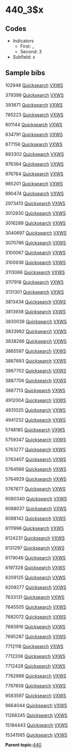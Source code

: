 # 440\_3$x

## Codes

-   Indicators
    -   First: \_
    -   Second: 3
-   Subfield: x

## Sample bibs

102948 [Quicksearch](https://search.library.yale.edu/catalog/102948) [VXWS](http://prodorbis.library.yale.edu:7014/vxws/GetHoldingsService?bibId=102948)

379398 [Quicksearch](https://search.library.yale.edu/catalog/379398) [VXWS](http://prodorbis.library.yale.edu:7014/vxws/GetHoldingsService?bibId=379398)

393671 [Quicksearch](https://search.library.yale.edu/catalog/393671) [VXWS](http://prodorbis.library.yale.edu:7014/vxws/GetHoldingsService?bibId=393671)

785223 [Quicksearch](https://search.library.yale.edu/catalog/785223) [VXWS](http://prodorbis.library.yale.edu:7014/vxws/GetHoldingsService?bibId=785223)

801144 [Quicksearch](https://search.library.yale.edu/catalog/801144) [VXWS](http://prodorbis.library.yale.edu:7014/vxws/GetHoldingsService?bibId=801144)

834791 [Quicksearch](https://search.library.yale.edu/catalog/834791) [VXWS](http://prodorbis.library.yale.edu:7014/vxws/GetHoldingsService?bibId=834791)

877156 [Quicksearch](https://search.library.yale.edu/catalog/877156) [VXWS](http://prodorbis.library.yale.edu:7014/vxws/GetHoldingsService?bibId=877156)

893302 [Quicksearch](https://search.library.yale.edu/catalog/893302) [VXWS](http://prodorbis.library.yale.edu:7014/vxws/GetHoldingsService?bibId=893302)

976364 [Quicksearch](https://search.library.yale.edu/catalog/976364) [VXWS](http://prodorbis.library.yale.edu:7014/vxws/GetHoldingsService?bibId=976364)

976764 [Quicksearch](https://search.library.yale.edu/catalog/976764) [VXWS](http://prodorbis.library.yale.edu:7014/vxws/GetHoldingsService?bibId=976764)

985201 [Quicksearch](https://search.library.yale.edu/catalog/985201) [VXWS](http://prodorbis.library.yale.edu:7014/vxws/GetHoldingsService?bibId=985201)

990474 [Quicksearch](https://search.library.yale.edu/catalog/990474) [VXWS](http://prodorbis.library.yale.edu:7014/vxws/GetHoldingsService?bibId=990474)

2973413 [Quicksearch](https://search.library.yale.edu/catalog/2973413) [VXWS](http://prodorbis.library.yale.edu:7014/vxws/GetHoldingsService?bibId=2973413)

3012830 [Quicksearch](https://search.library.yale.edu/catalog/3012830) [VXWS](http://prodorbis.library.yale.edu:7014/vxws/GetHoldingsService?bibId=3012830)

3016289 [Quicksearch](https://search.library.yale.edu/catalog/3016289) [VXWS](http://prodorbis.library.yale.edu:7014/vxws/GetHoldingsService?bibId=3016289)

3040697 [Quicksearch](https://search.library.yale.edu/catalog/3040697) [VXWS](http://prodorbis.library.yale.edu:7014/vxws/GetHoldingsService?bibId=3040697)

3070786 [Quicksearch](https://search.library.yale.edu/catalog/3070786) [VXWS](http://prodorbis.library.yale.edu:7014/vxws/GetHoldingsService?bibId=3070786)

3100067 [Quicksearch](https://search.library.yale.edu/catalog/3100067) [VXWS](http://prodorbis.library.yale.edu:7014/vxws/GetHoldingsService?bibId=3100067)

3100938 [Quicksearch](https://search.library.yale.edu/catalog/3100938) [VXWS](http://prodorbis.library.yale.edu:7014/vxws/GetHoldingsService?bibId=3100938)

3113066 [Quicksearch](https://search.library.yale.edu/catalog/3113066) [VXWS](http://prodorbis.library.yale.edu:7014/vxws/GetHoldingsService?bibId=3113066)

3117918 [Quicksearch](https://search.library.yale.edu/catalog/3117918) [VXWS](http://prodorbis.library.yale.edu:7014/vxws/GetHoldingsService?bibId=3117918)

3131301 [Quicksearch](https://search.library.yale.edu/catalog/3131301) [VXWS](http://prodorbis.library.yale.edu:7014/vxws/GetHoldingsService?bibId=3131301)

3813434 [Quicksearch](https://search.library.yale.edu/catalog/3813434) [VXWS](http://prodorbis.library.yale.edu:7014/vxws/GetHoldingsService?bibId=3813434)

3813938 [Quicksearch](https://search.library.yale.edu/catalog/3813938) [VXWS](http://prodorbis.library.yale.edu:7014/vxws/GetHoldingsService?bibId=3813938)

3830038 [Quicksearch](https://search.library.yale.edu/catalog/3830038) [VXWS](http://prodorbis.library.yale.edu:7014/vxws/GetHoldingsService?bibId=3830038)

3833982 [Quicksearch](https://search.library.yale.edu/catalog/3833982) [VXWS](http://prodorbis.library.yale.edu:7014/vxws/GetHoldingsService?bibId=3833982)

3838266 [Quicksearch](https://search.library.yale.edu/catalog/3838266) [VXWS](http://prodorbis.library.yale.edu:7014/vxws/GetHoldingsService?bibId=3838266)

3885597 [Quicksearch](https://search.library.yale.edu/catalog/3885597) [VXWS](http://prodorbis.library.yale.edu:7014/vxws/GetHoldingsService?bibId=3885597)

3887693 [Quicksearch](https://search.library.yale.edu/catalog/3887693) [VXWS](http://prodorbis.library.yale.edu:7014/vxws/GetHoldingsService?bibId=3887693)

3887702 [Quicksearch](https://search.library.yale.edu/catalog/3887702) [VXWS](http://prodorbis.library.yale.edu:7014/vxws/GetHoldingsService?bibId=3887702)

3887706 [Quicksearch](https://search.library.yale.edu/catalog/3887706) [VXWS](http://prodorbis.library.yale.edu:7014/vxws/GetHoldingsService?bibId=3887706)

3887713 [Quicksearch](https://search.library.yale.edu/catalog/3887713) [VXWS](http://prodorbis.library.yale.edu:7014/vxws/GetHoldingsService?bibId=3887713)

4912004 [Quicksearch](https://search.library.yale.edu/catalog/4912004) [VXWS](http://prodorbis.library.yale.edu:7014/vxws/GetHoldingsService?bibId=4912004)

4931025 [Quicksearch](https://search.library.yale.edu/catalog/4931025) [VXWS](http://prodorbis.library.yale.edu:7014/vxws/GetHoldingsService?bibId=4931025)

4941232 [Quicksearch](https://search.library.yale.edu/catalog/4941232) [VXWS](http://prodorbis.library.yale.edu:7014/vxws/GetHoldingsService?bibId=4941232)

5748185 [Quicksearch](https://search.library.yale.edu/catalog/5748185) [VXWS](http://prodorbis.library.yale.edu:7014/vxws/GetHoldingsService?bibId=5748185)

5759347 [Quicksearch](https://search.library.yale.edu/catalog/5759347) [VXWS](http://prodorbis.library.yale.edu:7014/vxws/GetHoldingsService?bibId=5759347)

5763277 [Quicksearch](https://search.library.yale.edu/catalog/5763277) [VXWS](http://prodorbis.library.yale.edu:7014/vxws/GetHoldingsService?bibId=5763277)

5763407 [Quicksearch](https://search.library.yale.edu/catalog/5763407) [VXWS](http://prodorbis.library.yale.edu:7014/vxws/GetHoldingsService?bibId=5763407)

5764566 [Quicksearch](https://search.library.yale.edu/catalog/5764566) [VXWS](http://prodorbis.library.yale.edu:7014/vxws/GetHoldingsService?bibId=5764566)

5764929 [Quicksearch](https://search.library.yale.edu/catalog/5764929) [VXWS](http://prodorbis.library.yale.edu:7014/vxws/GetHoldingsService?bibId=5764929)

5767677 [Quicksearch](https://search.library.yale.edu/catalog/5767677) [VXWS](http://prodorbis.library.yale.edu:7014/vxws/GetHoldingsService?bibId=5767677)

6080340 [Quicksearch](https://search.library.yale.edu/catalog/6080340) [VXWS](http://prodorbis.library.yale.edu:7014/vxws/GetHoldingsService?bibId=6080340)

6088037 [Quicksearch](https://search.library.yale.edu/catalog/6088037) [VXWS](http://prodorbis.library.yale.edu:7014/vxws/GetHoldingsService?bibId=6088037)

6088142 [Quicksearch](https://search.library.yale.edu/catalog/6088142) [VXWS](http://prodorbis.library.yale.edu:7014/vxws/GetHoldingsService?bibId=6088142)

6111996 [Quicksearch](https://search.library.yale.edu/catalog/6111996) [VXWS](http://prodorbis.library.yale.edu:7014/vxws/GetHoldingsService?bibId=6111996)

6124231 [Quicksearch](https://search.library.yale.edu/catalog/6124231) [VXWS](http://prodorbis.library.yale.edu:7014/vxws/GetHoldingsService?bibId=6124231)

6131297 [Quicksearch](https://search.library.yale.edu/catalog/6131297) [VXWS](http://prodorbis.library.yale.edu:7014/vxws/GetHoldingsService?bibId=6131297)

6179046 [Quicksearch](https://search.library.yale.edu/catalog/6179046) [VXWS](http://prodorbis.library.yale.edu:7014/vxws/GetHoldingsService?bibId=6179046)

6197328 [Quicksearch](https://search.library.yale.edu/catalog/6197328) [VXWS](http://prodorbis.library.yale.edu:7014/vxws/GetHoldingsService?bibId=6197328)

6209125 [Quicksearch](https://search.library.yale.edu/catalog/6209125) [VXWS](http://prodorbis.library.yale.edu:7014/vxws/GetHoldingsService?bibId=6209125)

6209277 [Quicksearch](https://search.library.yale.edu/catalog/6209277) [VXWS](http://prodorbis.library.yale.edu:7014/vxws/GetHoldingsService?bibId=6209277)

7633131 [Quicksearch](https://search.library.yale.edu/catalog/7633131) [VXWS](http://prodorbis.library.yale.edu:7014/vxws/GetHoldingsService?bibId=7633131)

7645505 [Quicksearch](https://search.library.yale.edu/catalog/7645505) [VXWS](http://prodorbis.library.yale.edu:7014/vxws/GetHoldingsService?bibId=7645505)

7682072 [Quicksearch](https://search.library.yale.edu/catalog/7682072) [VXWS](http://prodorbis.library.yale.edu:7014/vxws/GetHoldingsService?bibId=7682072)

7683816 [Quicksearch](https://search.library.yale.edu/catalog/7683816) [VXWS](http://prodorbis.library.yale.edu:7014/vxws/GetHoldingsService?bibId=7683816)

7695287 [Quicksearch](https://search.library.yale.edu/catalog/7695287) [VXWS](http://prodorbis.library.yale.edu:7014/vxws/GetHoldingsService?bibId=7695287)

7712118 [Quicksearch](https://search.library.yale.edu/catalog/7712118) [VXWS](http://prodorbis.library.yale.edu:7014/vxws/GetHoldingsService?bibId=7712118)

7712206 [Quicksearch](https://search.library.yale.edu/catalog/7712206) [VXWS](http://prodorbis.library.yale.edu:7014/vxws/GetHoldingsService?bibId=7712206)

7712428 [Quicksearch](https://search.library.yale.edu/catalog/7712428) [VXWS](http://prodorbis.library.yale.edu:7014/vxws/GetHoldingsService?bibId=7712428)

7762988 [Quicksearch](https://search.library.yale.edu/catalog/7762988) [VXWS](http://prodorbis.library.yale.edu:7014/vxws/GetHoldingsService?bibId=7762988)

7767658 [Quicksearch](https://search.library.yale.edu/catalog/7767658) [VXWS](http://prodorbis.library.yale.edu:7014/vxws/GetHoldingsService?bibId=7767658)

9583597 [Quicksearch](https://search.library.yale.edu/catalog/9583597) [VXWS](http://prodorbis.library.yale.edu:7014/vxws/GetHoldingsService?bibId=9583597)

9664044 [Quicksearch](https://search.library.yale.edu/catalog/9664044) [VXWS](http://prodorbis.library.yale.edu:7014/vxws/GetHoldingsService?bibId=9664044)

11268245 [Quicksearch](https://search.library.yale.edu/catalog/11268245) [VXWS](http://prodorbis.library.yale.edu:7014/vxws/GetHoldingsService?bibId=11268245)

15184443 [Quicksearch](https://search.library.yale.edu/catalog/15184443) [VXWS](http://prodorbis.library.yale.edu:7014/vxws/GetHoldingsService?bibId=15184443)

15341565 [Quicksearch](https://search.library.yale.edu/catalog/15341565) [VXWS](http://prodorbis.library.yale.edu:7014/vxws/GetHoldingsService?bibId=15341565)

**Parent topic:**[440](../../tags/440/440.md)

